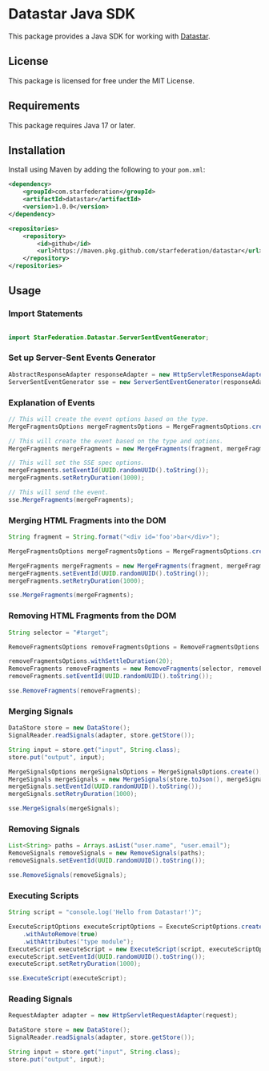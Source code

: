 # Datastar Java SDK

This package provides a Java SDK for working with [Datastar](https://data-star.dev/).

## License

This package is licensed for free under the MIT License.

## Requirements

This package requires Java 17 or later.

## Installation

Install using Maven by adding the following to your `pom.xml`:

```xml
<dependency>
    <groupId>com.starfederation</groupId>
    <artifactId>datastar</artifactId>
    <version>1.0.0</version>
</dependency>

<repositories>
    <repository>
        <id>github</id>
        <url>https://maven.pkg.github.com/starfederation/datastar</url>
    </repository>
</repositories>
```

## Usage

### Import Statements

```java

import StarFederation.Datastar.ServerSentEventGenerator;
```

### Set up Server-Sent Events Generator

```java
AbstractResponseAdapter responseAdapter = new HttpServletResponseAdapter(response);
ServerSentEventGenerator sse = new ServerSentEventGenerator(responseAdapter);
```

### Explanation of Events

```java
// This will create the event options based on the type.
MergeFragmentsOptions mergeFragmentsOptions = MergeFragmentsOptions.create();

// This will create the event based on the type and options.
MergeFragments mergeFragments = new MergeFragments(fragment, mergeFragmentsOptions);

// This will set the SSE spec options.
mergeFragments.setEventId(UUID.randomUUID().toString());
mergeFragments.setRetryDuration(1000);

// This will send the event.
sse.MergeFragments(mergeFragments);
```

### Merging HTML Fragments into the DOM

```java
String fragment = String.format("<div id='foo'>bar</div>");

MergeFragmentsOptions mergeFragmentsOptions = MergeFragmentsOptions.create();

MergeFragments mergeFragments = new MergeFragments(fragment, mergeFragmentsOptions);
mergeFragments.setEventId(UUID.randomUUID().toString());
mergeFragments.setRetryDuration(1000);

sse.MergeFragments(mergeFragments);
```

### Removing HTML Fragments from the DOM

```java
String selector = "#target";

RemoveFragmentsOptions removeFragmentsOptions = RemoveFragmentsOptions.create();

removeFragmentsOptions.withSettleDuration(20);
RemoveFragments removeFragments = new RemoveFragments(selector, removeFragmentsOptions);
removeFragments.setEventId(UUID.randomUUID().toString());

sse.RemoveFragments(removeFragments);
```

### Merging Signals

```java
DataStore store = new DataStore();
SignalReader.readSignals(adapter, store.getStore());

String input = store.get("input", String.class);
store.put("output", input);

MergeSignalsOptions mergeSignalsOptions = MergeSignalsOptions.create();
MergeSignals mergeSignals = new MergeSignals(store.toJson(), mergeSignalsOptions);
mergeSignals.setEventId(UUID.randomUUID().toString());
mergeSignals.setRetryDuration(1000);

sse.MergeSignals(mergeSignals);
```

### Removing Signals

```java
List<String> paths = Arrays.asList("user.name", "user.email");
RemoveSignals removeSignals = new RemoveSignals(paths);
removeSignals.setEventId(UUID.randomUUID().toString());

sse.RemoveSignals(removeSignals);
```

### Executing Scripts

```java
String script = "console.log('Hello from Datastar!')";

ExecuteScriptOptions executeScriptOptions = ExecuteScriptOptions.create()
    .withAutoRemove(true)
    .withAttributes("type module");
ExecuteScript executeScript = new ExecuteScript(script, executeScriptOptions);
executeScript.setEventId(UUID.randomUUID().toString());
executeScript.setRetryDuration(1000);

sse.ExecuteScript(executeScript);
```

### Reading Signals

```java
RequestAdapter adapter = new HttpServletRequestAdapter(request);

DataStore store = new DataStore();
SignalReader.readSignals(adapter, store.getStore());

String input = store.get("input", String.class);
store.put("output", input);
```
